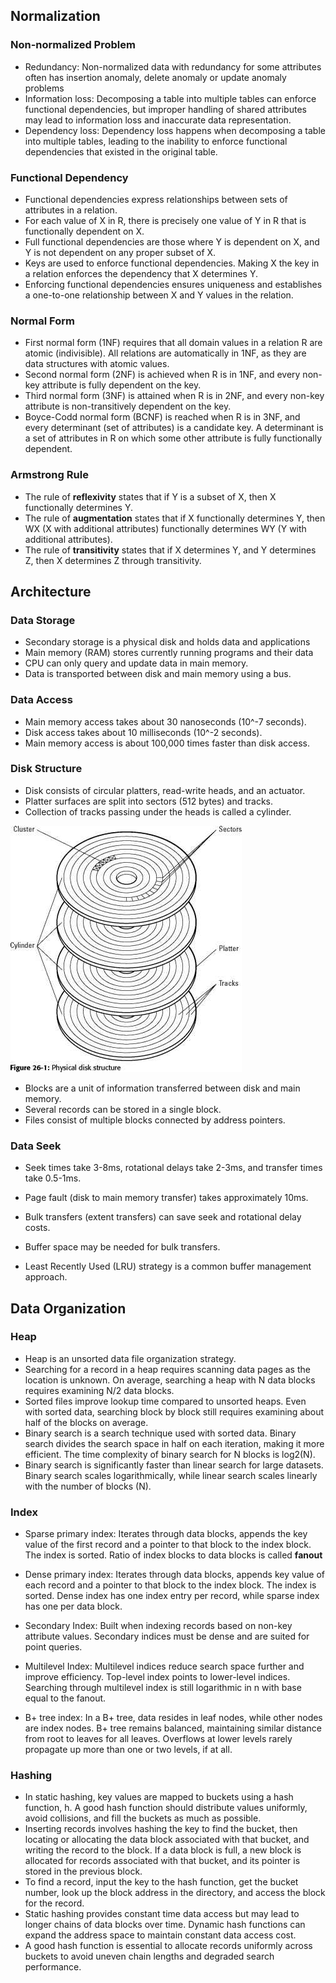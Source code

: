 ## Normalization

### Non-normalized Problem

- Redundancy: Non-normalized data with redundancy for some attributes often has insertion anomaly, delete anomaly or update anomaly problems
- Information loss: Decomposing a table into multiple tables can enforce functional dependencies, but improper handling of shared attributes may lead to information loss and inaccurate data representation.
- Dependency loss: Dependency loss happens when decomposing a table into multiple tables, leading to the inability to enforce functional dependencies that existed in the original table.

### Functional Dependency

- Functional dependencies express relationships between sets of attributes in a relation.
- For each value of X in R, there is precisely one value of Y in R that is functionally dependent on X.
- Full functional dependencies are those where Y is dependent on X, and Y is not dependent on any proper subset of X.
- Keys are used to enforce functional dependencies. Making X the key in a relation enforces the dependency that X determines Y.
- Enforcing functional dependencies ensures uniqueness and establishes a one-to-one relationship between X and Y values in the relation.

### Normal Form

- First normal form (1NF) requires that all domain values in a relation R are atomic (indivisible). All relations are automatically in 1NF, as they are data structures with atomic values.
- Second normal form (2NF) is achieved when R is in 1NF, and every non-key attribute is fully dependent on the key.
- Third normal form (3NF) is attained when R is in 2NF, and every non-key attribute is non-transitively dependent on the key.
- Boyce-Codd normal form (BCNF) is reached when R is in 3NF, and every determinant (set of attributes) is a candidate key. A determinant is a set of attributes in R on which some other attribute is fully functionally dependent.

### Armstrong Rule

- The rule of **reflexivity** states that if Y is a subset of X, then X functionally determines Y.
- The rule of **augmentation** states that if X functionally determines Y, then WX (X with additional attributes) functionally determines WY (Y with additional attributes).
- The rule of **transitivity** states that if X determines Y, and Y determines Z, then X determines Z through transitivity.

## Architecture

### Data Storage

- Secondary storage is a physical disk and holds data and applications
- Main memory (RAM) stores currently running programs and their data
- CPU can only query and update data in main memory.
- Data is transported between disk and main memory using a bus.

### Data Access

- Main memory access takes about 30 nanoseconds (10^-7 seconds).
- Disk access takes about 10 milliseconds (10^-2 seconds).
- Main memory access is about 100,000 times faster than disk access.

### Disk Structure

- Disk consists of circular platters, read-write heads, and an actuator.
- Platter surfaces are split into sectors (512 bytes) and tracks.
- Collection of tracks passing under the heads is called a cylinder.

![An Overview of Disk Structure - Administration Practice Windows Server 2003](../../../Images/1783_2454_329-fat32-file-system.jpg)

- Blocks are a unit of information transferred between disk and main memory.
- Several records can be stored in a single block.
- Files consist of multiple blocks connected by address pointers.

### Data Seek

- Seek times take 3-8ms, rotational delays take 2-3ms, and transfer times take 0.5-1ms.
- Page fault (disk to main memory transfer) takes approximately 10ms.
- Bulk transfers (extent transfers) can save seek and rotational delay costs.

- Buffer space may be needed for bulk transfers.
- Least Recently Used (LRU) strategy is a common buffer management approach.

## Data Organization

### Heap

- Heap is an unsorted data file organization strategy.
- Searching for a record in a heap requires scanning data pages as the location is unknown. On average, searching a heap with N data blocks requires examining N/2 data blocks.
- Sorted files improve lookup time compared to unsorted heaps. Even with sorted data, searching block by block still requires examining about half of the blocks on average.
- Binary search is a search technique used with sorted data. Binary search divides the search space in half on each iteration, making it more efficient. The time complexity of binary search for N blocks is log2(N).
- Binary search is significantly faster than linear search for large datasets. Binary search scales logarithmically, while linear search scales linearly with the number of blocks (N).

### Index

- Sparse primary index: Iterates through data blocks, appends the key value of the first record and a pointer to that block to the index block. The index is sorted. Ratio of index blocks to data blocks is called **fanout**
- Dense primary index: Iterates through data blocks, appends key value of each record and a pointer to that block to the index block. The index is sorted. Dense index has one index entry per record, while sparse index has one per data block.
- Secondary Index: Built when indexing records based on non-key attribute values. Secondary indices must be dense and are suited for point queries.

- Multilevel Index: Multilevel indices reduce search space further and improve efficiency. Top-level index points to lower-level indices. Searching through multilevel index is still logarithmic in n with base equal to the fanout.
- B+ tree index: In a B+ tree, data resides in leaf nodes, while other nodes are index nodes. B+ tree remains balanced, maintaining similar distance from root to leaves for all leaves. Overflows at lower levels rarely propagate up more than one or two levels, if at all.

### Hashing

- In static hashing, key values are mapped to buckets using a hash function, h. A good hash function should distribute values uniformly, avoid collisions, and fill the buckets as much as possible.
- Inserting records involves hashing the key to find the bucket, then locating or allocating the data block associated with that bucket, and writing the record to the block. If a data block is full, a new block is allocated for records associated with that bucket, and its pointer is stored in the previous block.
- To find a record, input the key to the hash function, get the bucket number, look up the block address in the directory, and access the block for the record.
- Static hashing provides constant time data access but may lead to longer chains of data blocks over time. Dynamic hash functions can expand the address space to maintain constant data access cost.
- A good hash function is essential to allocate records uniformly across buckets to avoid uneven chain lengths and degraded search performance.